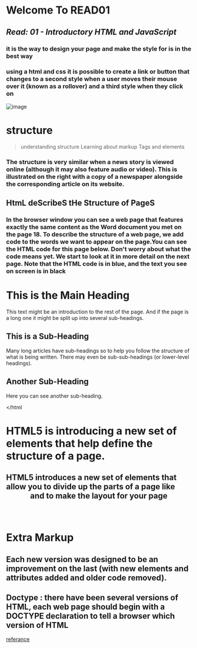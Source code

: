 # Welcome To READ01 

## ***Read: 01 - Introductory HTML and JavaScript***

### it is the way to design your page and make the style for is in the best way 

### using a html and css  it is possible to create a link or button that changes to a second style when a user moves their mouse over it (known as a rollover) and a third style when they click on 

![image](https://images.pexels.com/photos/6444/pencil-typography-black-design.jpg?auto=compress&cs=tinysrgb&dpr=1&w=500)


# structure

> understanding structure
> Learning about markup
>Tags and elements 

### **The structure is very similar when a news story is viewed online (although it may also feature audio or video). This is illustrated on the right with a copy of a newspaper alongside the corresponding article on its website.**

## HtmL deScribeS tHe Structure of PageS

### In the browser window you can see a web page that features exactly the same content as the Word document you met on the page 18. To describe the structure of a web page, we add code to the words we want to appear on the page.You can see the HTML code for this page below. Don't worry about what the code means yet. We start to look at it in more detail on the next page. Note that the HTML code is in blue, and the text you see on screen is in black <html> <body>  <h1>This is the Main Heading</h1>  <p>This text might be an introduction to the rest of     the page. And if the page is a long one it might     be split up into several sub-headings.<p>  <h2>This is a Sub-Heading</h2>  <p>Many long articles have sub-headings so to help     you follow the structure of what is being written.     There may even be sub-sub-headings (or lower-level     headings).</p>  <h2>Another Sub-Heading</h2>  <p>Here you can see another sub-heading.</p> </body> </html


# HTML5 is introducing a new set of elements that help define the structure of a page.

## HTML5 introduces a new set of elements that allow you to divide up the parts of a page like <header> and <foter> to make the layout for your page


# Extra Markup

## Each new version was designed to be an improvement on the last (with new elements and attributes added and older code removed).

## Doctype : there have been several versions of HTML, each web page should begin with a DOCTYPE declaration to tell a browser which version of HTML 

[referance](http://www.htmlandcssbook.com/code-samples/)